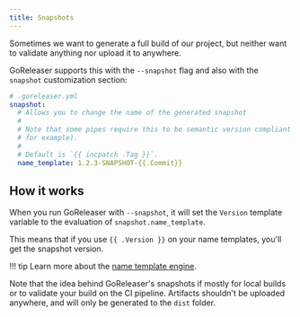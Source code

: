 ```yaml
---
title: Snapshots
---
```


Sometimes we want to generate a full build of our project,
but neither want to validate anything nor upload it to anywhere.

GoReleaser supports this with the `--snapshot` flag
and also with the `snapshot` customization section:

```yaml
# .goreleaser.yml
snapshot:
  # Allows you to change the name of the generated snapshot
  #
  # Note that some pipes require this to be semantic version compliant (nfpm,
  # for example).
  #
  # Default is `{{ incpatch .Tag }}`.
  name_template: 1.2.3-SNAPSHOT-{{.Commit}}
```

## How it works

When you run GoReleaser with `--snapshot`, it will set the `Version` template
variable to the evaluation of `snapshot.name_template`.

This means that if you use `{{ .Version }}` on your name templates, you'll
get the snapshot version.

!!! tip
    Learn more about the [name template engine](/customization/templates/).

Note that the idea behind GoReleaser's snapshots if mostly for local builds
or to validate your build on the CI pipeline. Artifacts shouldn't be uploaded
anywhere, and will only be generated to the `dist` folder.
